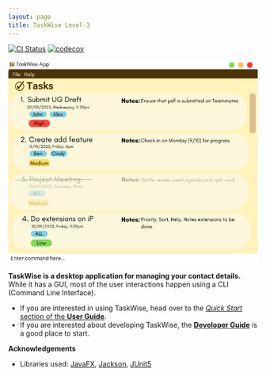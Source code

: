 ```yaml
---
layout: page
title: TaskWise Level-3
---
```


[![CI Status](https://github.com/se-edu/addressbook-level3/workflows/Java%20CI/badge.svg)](https://github.com/se-edu/addressbook-level3/actions)
[![codecov](https://codecov.io/gh/se-edu/addressbook-level3/branch/master/graph/badge.svg)](https://codecov.io/gh/se-edu/addressbook-level3)

![Ui](images/Ui.png)

**TaskWise is a desktop application for managing your contact details.** While it has a GUI, most of the user interactions happen using a CLI (Command Line Interface).

* If you are interested in using TaskWise, head over to the [_Quick Start_ section of the **User Guide**](UserGuide.html#quick-start).
* If you are interested about developing TaskWise, the [**Developer Guide**](DeveloperGuide.html) is a good place to start.


**Acknowledgements**

* Libraries used: [JavaFX](https://openjfx.io/), [Jackson](https://github.com/FasterXML/jackson), [JUnit5](https://github.com/junit-team/junit5)
